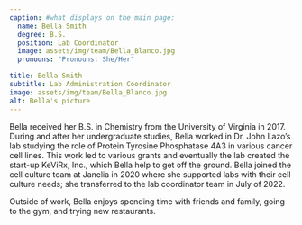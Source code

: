 ```yaml
---
caption: #what displays on the main page:
  name: Bella Smith
  degree: B.S.
  position: Lab Coordinator
  image: assets/img/team/Bella_Blanco.jpg
  pronouns: "Pronouns: She/Her"

title: Bella Smith
subtitle: Lab Administration Coordinator
image: assets/img/team/Bella_Blanco.jpg
alt: Bella's picture
---
```


Bella received her B.S. in Chemistry from the University of Virginia in 2017. During and after her undergraduate studies, Bella worked in Dr. John Lazo’s lab studying the role of Protein Tyrosine Phosphatase 4A3 in various cancer cell lines. This work led to various grants and eventually the lab created the start-up KeViRx, Inc., which Bella help to get off the ground. Bella joined the cell culture team at Janelia in 2020 where she supported labs with their cell culture needs; she transferred to the lab coordinator team in July of 2022.

Outside of work, Bella enjoys spending time with friends and family, going to the gym, and trying new restaurants.
